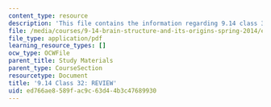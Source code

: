 ```yaml
---
content_type: resource
description: 'This file contains the information regarding 9.14 class 32: review.'
file: /media/courses/9-14-brain-structure-and-its-origins-spring-2014/ed766ae8589fac9c63d44b3c47689930_MIT9_14S14_Lec31_review.pdf
file_type: application/pdf
learning_resource_types: []
ocw_type: OCWFile
parent_title: Study Materials
parent_type: CourseSection
resourcetype: Document
title: '9.14 Class 32: REVIEW'
uid: ed766ae8-589f-ac9c-63d4-4b3c47689930
---
```

